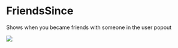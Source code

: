 # FriendsSince

Shows when you became friends with someone in the user popout

![](https://github.com/CodeRadu/Vencord/assets/45497981/bb258188-ab48-4c4d-9858-1e90ba41e926)
